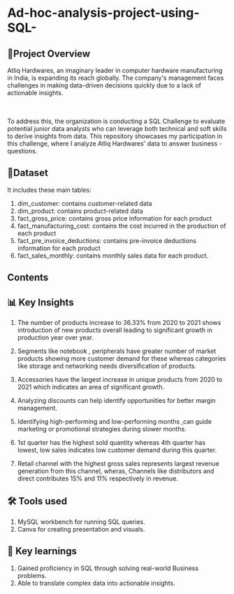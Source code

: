 # Ad-hoc-analysis-project-using-SQL-

<h2>📄Project Overview</h2>
Atliq Hardwares, an imaginary leader in computer hardware manufacturing in India, is expanding its reach globally. The company's management faces challenges in making data-driven decisions quickly due to a lack of actionable insights.

<br><br>
To address this, the organization is conducting a SQL Challenge to evaluate potential junior data analysts who can leverage both technical and soft skills to derive insights from data. This repository showcases my participation in this challenge, where I analyze Atliq Hardwares' data to answer business - questions.



<h2>📜Dataset</h2>
It includes these main tables:

1. dim_customer: contains customer-related data
2. dim_product: contains product-related data
3. fact_gross_price: contains gross price information for each product
4. fact_manufacturing_cost: contains the cost incurred in the production of each product
5. fact_pre_invoice_deductions: contains pre-invoice deductions information for each product
6. fact_sales_monthly: contains monthly sales data for each product.

<h2>Contents</h2>

<h2>📊 Key Insights</h2>

1. The number of products increase to 36.33% from 2020 to 2021 shows introduction of new
products overall leading to significant growth in production year over year.<br>

2. Segments like notebook , peripherals have greater number of market products showing more
customer demand for these whereas categories like storage and networking needs diversification
of products.

3. Accessories have the largest increase in unique products from 2020 to 2021 which indicates
an area of significant growth.

4. Analyzing discounts can help identify opportunities for better margin management.
 
5. Identifying high-performing and low-performing months ,can guide marketing or promotional
strategies during slower months.

6. 1st quarter has the highest sold quantity whereas 4th quarter has lowest, low sales indicates low
customer demand during this quarter.

7. Retail channel with the highest gross sales represents largest revenue generation from this
channel, wheras, Channels like distributors and direct contributes 15% and 11% respectively in
revenue.

<h2>🛠 Tools used</h2>

1. MySQL workbench for running SQL queries.<br>
2. Canva for creating presentation and visuals.

<h2>🚀 Key learnings</h2>

1. Gained proficiency in SQL through solving real-world Business problems.<br>
2. Able to translate complex data into actionable insights.

